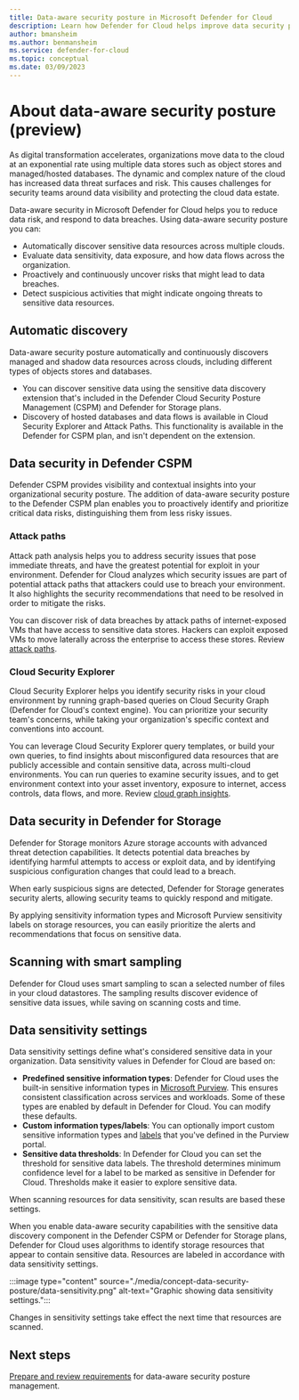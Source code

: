```yaml
---
title: Data-aware security posture in Microsoft Defender for Cloud
description: Learn how Defender for Cloud helps improve data security posture in a multi-cloud environment.
author: bmansheim
ms.author: benmansheim
ms.service: defender-for-cloud
ms.topic: conceptual
ms.date: 03/09/2023
---
```

# About data-aware security posture (preview)

As digital transformation accelerates, organizations move data to the cloud at an exponential rate using multiple data stores such as object stores and managed/hosted databases. The dynamic and complex nature of the cloud has increased data threat surfaces and risk. This causes challenges for security teams around data visibility and protecting the cloud data estate.

Data-aware security in Microsoft Defender for Cloud helps you to reduce data risk, and respond to data breaches. Using data-aware security posture you can:

- Automatically discover sensitive data resources across multiple clouds.
- Evaluate data sensitivity, data exposure, and how data flows across the organization.
- Proactively and continuously uncover risks that might lead to data breaches.
- Detect suspicious activities that might indicate ongoing threats to sensitive data resources.

## Automatic discovery

Data-aware security posture automatically and continuously discovers managed and shadow data resources across clouds, including different types of objects stores and databases.

- You can discover sensitive data using the sensitive data discovery extension that's included in the Defender Cloud Security Posture Management (CSPM) and Defender for Storage plans.
- Discovery of hosted databases and data flows is available in Cloud Security Explorer and Attack Paths. This functionality is available in the Defender for CSPM plan, and isn't dependent on the extension.

## Data security in Defender CSPM

Defender CSPM provides visibility and contextual insights into your organizational security posture. The addition of data-aware security posture to the Defender CSPM plan enables you to proactively identify and prioritize critical data risks, distinguishing them from less risky issues.

### Attack paths

Attack path analysis helps you to address security issues that pose immediate threats, and have the greatest potential for exploit in your environment. Defender for Cloud analyzes which security issues are part of potential attack paths that attackers could use to breach your environment. It also highlights the security recommendations that need to be resolved in order to mitigate the risks.

You can discover risk of data breaches by attack paths of internet-exposed VMs that have access to sensitive data stores. Hackers can exploit exposed VMs to move laterally across the enterprise to access these stores. Review [attack paths](attack-path-reference.md#attack-paths).

### Cloud Security Explorer

Cloud Security Explorer helps you identify security risks in your cloud environment by running graph-based queries on Cloud Security Graph (Defender for Cloud's context engine). You can prioritize your security team's concerns, while taking your organization's specific context and conventions into account.

You can leverage Cloud Security Explorer query templates, or build your own queries, to find insights about misconfigured data resources that are publicly accessible and contain sensitive data, across multi-cloud environments. You can run queries to examine security issues, and to get environment context into your asset inventory, exposure to internet, access controls, data flows, and more. Review [cloud graph insights](attack-path-reference.md#cloud-security-graph-components-list).


## Data security in Defender for Storage

Defender for Storage monitors Azure storage accounts with advanced threat detection capabilities. It detects potential data breaches by identifying harmful attempts to access or exploit data, and by identifying suspicious configuration changes that could lead to a breach.

When early suspicious signs are detected, Defender for Storage generates security alerts, allowing security teams to quickly respond and mitigate.

By applying sensitivity information types and Microsoft Purview sensitivity labels on storage resources, you can easily prioritize the alerts and recommendations that focus on sensitive data.


## Scanning with smart sampling

Defender for Cloud uses smart sampling to scan a selected number of files in your cloud datastores. The sampling results discover evidence of sensitive data issues, while saving on scanning costs and time.

## Data sensitivity settings

Data sensitivity settings define what's considered sensitive data in your organization. Data sensitivity values in Defender for Cloud are based on:

- **Predefined sensitive information types**: Defender for Cloud uses the built-in sensitive information types in [Microsoft Purview](/microsoft-365/compliance/sensitive-information-type-learn-about). This ensures consistent classification across services and workloads. Some of these types are enabled by default in Defender for Cloud. You can modify these defaults.
- **Custom information types/labels**: You can optionally import custom sensitive information types and [labels](/microsoft-365/compliance/sensitivity-labels) that you've defined in the Purview portal.
- **Sensitive data thresholds**: In Defender for Cloud you can set the threshold for sensitive data labels. The threshold determines minimum confidence level for a label to be marked as sensitive in Defender for Cloud. Thresholds make it easier to explore sensitive data.

When scanning resources for data sensitivity, scan results are based these settings.

When you enable data-aware security capabilities with the sensitive data discovery component in the Defender CSPM or Defender for Storage plans, Defender for Cloud uses algorithms to identify storage resources that appear to contain sensitive data. Resources are labeled in accordance with data sensitivity settings.

:::image type="content" source="./media/concept-data-security-posture/data-sensitivity.png" alt-text="Graphic showing data sensitivity settings.":::

Changes in sensitivity settings take effect the next time that resources are scanned.


## Next steps

[Prepare and review requirements](concept-data-security-posture-prepare.md) for data-aware security posture management.
